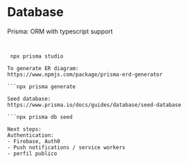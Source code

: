 # Database
Prisma: ORM with typescript support

```npx prisma migrate dev


 npx prisma studio

To generate ER diagram:
https://www.npmjs.com/package/prisma-erd-generator

```npx prisma generate

Seed database:
https://www.prisma.io/docs/guides/database/seed-database

```npx prisma db seed

Next steps:
Authentication:
- Firebase, Auth0
- Push notifications / service workers
- perfil publico
